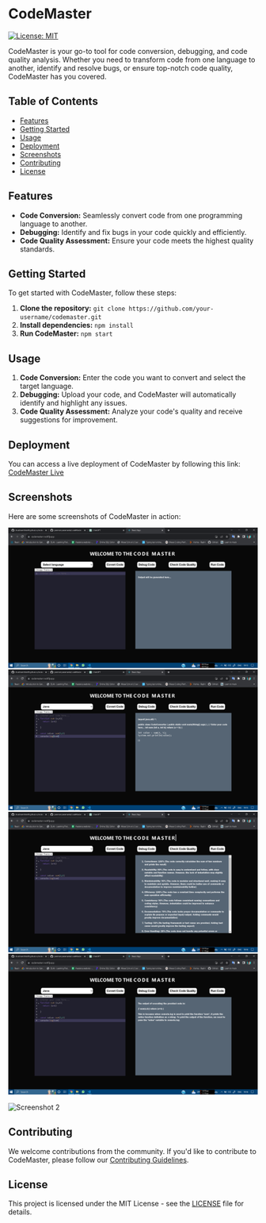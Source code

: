 
# CodeMaster

[![License: MIT](https://img.shields.io/badge/License-MIT-yellow.svg)](https://opensource.org/licenses/MIT)

CodeMaster is your go-to tool for code conversion, debugging, and code quality analysis. Whether you need to transform code from one language to another, identify and resolve bugs, or ensure top-notch code quality, CodeMaster has you covered.

## Table of Contents

- [Features](#features)
- [Getting Started](#getting-started)
- [Usage](#usage)
- [Deployment](#deployment)
- [Screenshots](#screenshots)
- [Contributing](#contributing)
- [License](#license)

## Features

- **Code Conversion:** Seamlessly convert code from one programming language to another.
- **Debugging:** Identify and fix bugs in your code quickly and efficiently.
- **Code Quality Assessment:** Ensure your code meets the highest quality standards.

## Getting Started

To get started with CodeMaster, follow these steps:

1. **Clone the repository:** `git clone https://github.com/your-username/codemaster.git`
2. **Install dependencies:** `npm install` 
3. **Run CodeMaster:** `npm start` 

## Usage

1. **Code Conversion:** Enter the code you want to convert and select the target language.
2. **Debugging:** Upload your code, and CodeMaster will automatically identify and highlight any issues.
3. **Code Quality Assessment:** Analyze your code's quality and receive suggestions for improvement.

## Deployment

You can access a live deployment of CodeMaster by following this link: [CodeMaster Live](https://your-deployment-link.com)

## Screenshots

Here are some screenshots of CodeMaster in action:

![Screenshot 1](Frontend/screenshots/Screenshot%20_1.png)
![Screenshot 2](Frontend/screenshots/Screenshot%20_2.png)
![Screenshot 3](Frontend/screenshots/Screenshot%20_3.png)
![Screenshot 4](Frontend/screenshots/Screenshot%20_4.png)

![Screenshot 2](screenshots/screenshot2.png)

## Contributing

We welcome contributions from the community. If you'd like to contribute to CodeMaster, please follow our [Contributing Guidelines](CONTRIBUTING.md).

## License

This project is licensed under the MIT License - see the [LICENSE](LICENSE) file for details.
